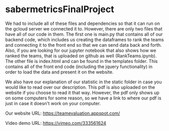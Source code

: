 # sabermetricsFinalProject

We had to include all of these files and dependencies so that it can run on the gcloud server we connected it to. However, there are only two files that have all of our code in them. The first one is main.py that contains all of our backend code, which includes us creating the dataframes to rank the teams and connecting it to the front end so that we can send data back and forth. Also, if you are looking for our jupyter notebook that also shows how we ranked the teams, that is uploaded on github as well (RankTeams.ipynb). The other file is index.html and can be found in the templates folder. This contains all of the front end code (including the jquery functionality) in order to load the data and present it on the website. 

We also have our explanation of our statistic in the static folder in case you would like to read over our description. This pdf is also uploaded on the website if you choose to read it that way. However, the pdf only shows up on some computers for some reason, so we have a link to where our pdf is just in case it doesn't work on your computer. 

Our website URL: https://teamevaluation.appspot.com/

Video demo URL: https://vimeo.com/333561624
